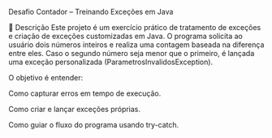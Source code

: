 Desafio Contador – Treinando Exceções em Java

📌 Descrição
Este projeto é um exercício prático de tratamento de exceções e criação de exceções customizadas em Java.
O programa solicita ao usuário dois números inteiros e realiza uma contagem baseada na diferença entre eles.
Caso o segundo número seja menor que o primeiro, é lançada uma exceção personalizada (ParametrosInvalidosException).

O objetivo é entender:

Como capturar erros em tempo de execução.

Como criar e lançar exceções próprias.

Como guiar o fluxo do programa usando try-catch.

